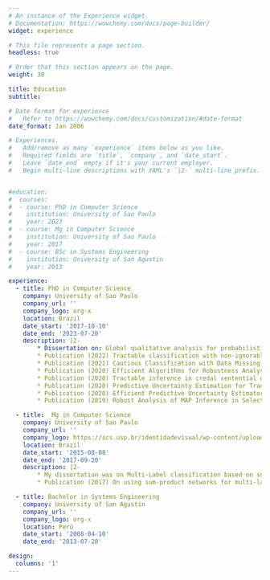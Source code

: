 ```yaml
---
# An instance of the Experience widget.
# Documentation: https://wowchemy.com/docs/page-builder/
widget: experience

# This file represents a page section.
headless: true

# Order that this section appears on the page.
weight: 30

title: Education
subtitle:

# Date format for experience
#   Refer to https://wowchemy.com/docs/customization/#date-format
date_format: Jan 2006

# Experiences.
#   Add/remove as many `experience` items below as you like.
#   Required fields are `title`, `company`, and `date_start`.
#   Leave `date_end` empty if it's your current employer.
#   Begin multi-line descriptions with YAML's `|2-` multi-line prefix.


#education:
#  courses:
#  - course: PhD in Computer Science
#    institution: University of Sao Paulo
#    year: 2023
#  - course: Mg in Computer Science
#    institution: University of Sao Paulo
#    year: 2017
#  - course: BSc in Systems Engineering
#    institution: University of San Agustin
#    year: 2013

experience:
  - title: PhD in Computer Science
    company: University of Sao Paulo
    company_url: ''
    company_logo: org-x
    location: Brazil
    date_start: '2017-10-10'
    date_end: '2023-07-20'
    description: |2-
        * Dissertation on: Global qualitative analysis for probabilistic circuits
        * Publication (2022) Tractable classification with non-ignorable missing data using Generative Random Forests
        * Publication (2021) Cautious Classification with Data Missing Not at Random using Generative Random Forests
        * Publication (2020) Efficient Algorithms for Robustness Analysis of Maximum A Posteriori Inference in Selective Sum-Product Networks
        * Publication (2020) Tractable inference in credal sentential decision diagrams
        * Publication (2020) Predictive Uncertainty Estimation for Tractable Deep Probabilistic Models
        * Publication (2020) Efficient Predictive Uncertainty Estimators for Deep Probabilistic Models
        * Publication (2019) Robust Analysis of MAP Inference in Selective Sum-Product Networks

  - title:  Mg in Computer Science
    company: University of Sao Paulo
    company_url: ''
    company_logo: https://scs.usp.br/identidadevisual/wp-content/uploads/2022/08/usp-logo-eps.jpg
    location: Brazil
    date_start: '2015-08-08'
    date_end: '2017-09-20'
    description: |2-
        * My dissertation was on Multi-Label classification based on sum-product networks
        * Publication (2017) On using sum-product networks for multi-label classification

  - title: Bachelor in Systems Engineering
    company: University of San Agustin
    company_url: ''
    company_logo: org-x
    location: Perú
    date_start: '2008-04-10'
    date_end: '2013-07-20'

design:
  columns: '1'
---
```

